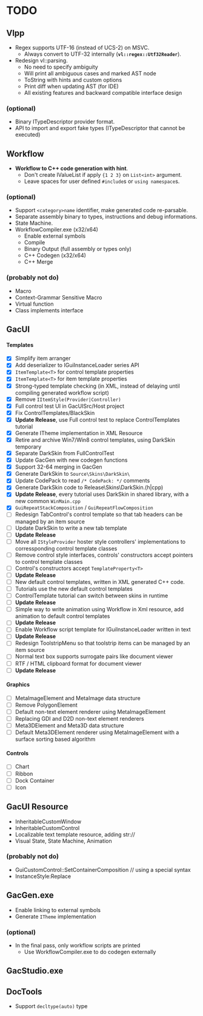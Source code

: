 # TODO

## Vlpp

* Regex supports UTF-16 (instead of UCS-2) on MSVC.
    * Always convert to UTF-32 internally (**`vl::regex::Utf32Reader`**).
* Redesign vl::parsing.
    * No need to specify ambiguity
    * Will print all ambiguous cases and marked AST node
    * ToString with hints and custom options
    * Print diff when updating AST (for IDE)
    * All existing features and backward compatible interface design

### (optional)

* Binary ITypeDescriptor provider format.
* API to import and export fake types (ITypeDescriptor that cannot be executed)

## Workflow

* **Workflow to C++ code generation with hint**.
    * Don't create IValueList if apply `{1 2 3}` on `List<int>` argument.
    * Leave spaces for user defined `#include`s or `using namespace`s.

### (optional)

* Support `<category>name` identifier, make generated code re-parsable.
* Separate assembly binary to types, instructions and debug informations.
* State Machine.
* WorkflowCompiler.exe (x32/x64)
    * Enable external symbols
    * Compile
    * Binary Output (full assembly or types only)
    * C++ Codegen (x32/x64)
    * C++ Merge

### (probably not do)

* Macro
* Context-Grammar Sensitive Macro
* Virtual function
* Class implements interface

## GacUI

#### Templates
- [x] Simplify item arranger
- [x] Add deserializer to IGuiInstanceLoader series API
- [x] `ItemTemplate<T>` for control template properties
- [x] `ItemTemplate<T>` for item template properties
- [x] Strong-typed template checking (in XML, instead of delaying until compiling generated workflow script)
- [x] Remove `IItemStyle(Provider|Controller)`
- [x] Full control test UI in GacUISrc/Host project
- [x] Fix ControlTemplates/BlackSkin
- [x] **Update Release**, use Full control test to replace ControlTemplates tutorial
- [x] Generate ITheme implementation in XML Resource
- [x] Retire and archive Win7/Win8 control templates, using DarkSkin temporary
- [x] Separate DarkSkin from FullControlTest
- [x] Update GacGen with new codegen functions
- [x] Support 32-64 merging in GacGen
- [x] Generate DarkSkin to `Source\Skins\DarkSkin\`
- [x] Update CodePack to read `/* CodePack: */` comments
- [x] Generate DarkSkin code to Release\Skins\DarkSkin.(h|cpp)
- [x] **Update Release**, every tutorial uses DarkSkin in shared library, with a new common `WinMain.cpp`
- [x] `GuiRepeatStackComposition` / `GuiRepeatFlowComposition`
- [ ] Redesign TabControl's control template so that tab headers can be managed by an item source
- [ ] Update DarkSkin to write a new tab template
- [ ] **Update Release**
- [ ] Move all `IStyleProvider` hoster style controllers' implementations to corressponding control template classes
- [ ] Remove control style interfaces, controls' constructors accept pointers to control template classes
- [ ] Control's constructors accept `TemplateProperty<T>`
- [ ] **Update Release**
- [ ] New default control templates, written in XML generated C++ code.
- [ ] Tutorials use the new default control templates
- [ ] ControlTemplate tutorial can switch between skins in runtime
- [ ] **Update Release**
- [ ] Simple way to write animation using Workflow in Xml resource, add animation to default control templates
- [ ] **Update Release**
- [ ] Enable Workflow script template for IGuiInstanceLoader written in text
- [ ] **Update Release**
- [ ] Redesign ToolstripMenu so that toolstrip items can be managed by an item source
- [ ] Normal text box supports surrogate pairs like document viewer
- [ ] RTF / HTML clipboard format for document viewer
- [ ] **Update Release**

#### Graphics
- [ ] MetaImageElement and MetaImage data structure
- [ ] Remove PolygonElement
- [ ] Default non-text element renderer using MetaImageElement
- [ ] Replacing GDI and D2D non-text element renderers
- [ ] Meta3DElement and Meta3D data structure
- [ ] Default Meta3DElement renderer using MetaImageElement with a surface sorting based algorithm

#### Controls
- [ ] Chart
- [ ] Ribbon
- [ ] Dock Container
- [ ] Icon

## GacUI Resource

* InheritableCustomWindow
* InheritableCustomControl
* Localizable text template resource, adding str://
* Visual State, State Machine, Animation

### (probably not do)

* GuiCustomControl::SetContainerComposition // using a special syntax
* InstanceStyle:Replace

## GacGen.exe

* Enable linking to external symbols
* Generate `ITheme` implementation

### (optional)

* In the final pass, only workflow scripts are printed
    * Use WorkflowCompiler.exe to do codegen externally

## GacStudio.exe

## DocTools

* Support `decltype(auto)` type
